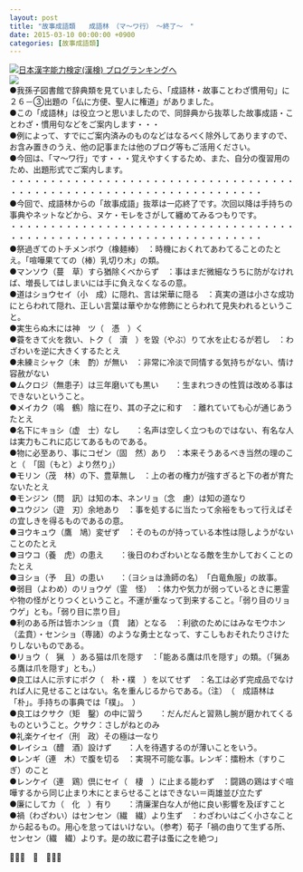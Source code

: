 ```yaml
---
layout: post
title: "故事成語類　　成語林　（マ～ワ行）　～終了～　"
date: 2015-03-10 00:00:00 +0900
categories: [故事成語類]
---
```


[![](/syuusyuu9701/assets/images/故事成語類-成語林-（マ～ワ行）-～終了～--br_c_3028_1.gif)](http://blog.with2.net/link.php?1659096:3028 "日本漢字能力検定(漢検) ブログランキングへ")[日本漢字能力検定(漢検) ブログランキングへ](http://blog.with2.net/link.php?1659096:3028)  
![](/syuusyuu9701/assets/images/故事成語類-成語林-（マ～ワ行）-～終了～--f7357b18ac3c1bcf1a716cd5b05cefa7.png)  
●我孫子図書館で辞典類を見ていましたら、「成語林・故事ことわざ慣用句」に２６－③出題の「仏に方便、聖人に権道」がありました。  
●この「成語林」は役立つと思いましたので、同辞典から抜萃した故事成語・ことわざ・慣用句などをご案内します・・・  
●例によって、すでにご案内済みのものなどはなるべく除外してありますので、お含み置きのうえ、他の記事または他のブログ等もご活用ください。  
●今回は、「マ～ワ行」です・・・覚えやすくするため、また、自分の復習用のため、出題形式でご案内します。  
・・・・・・・・・・・・・・・・・・・・・・・・・・・・・・・・・・・・・・・・・・・・・・・・・・・・・・・・・・・・・・・・・・・・  
●今回で、成語林からの「故事成語」抜萃は一応終了です。次回以降は手持ちの事典やネットなどから、ヌケ・モレをさがして纏めてみるつもりです。  
・・・・・・・・・・・・・・・・・・・・・・・・・・・・・・・・・・・・・・・・・・・・・・・・・・・・・・・・・・・・・・・・・・・・  
●祭過ぎてのトチメンボウ（橡麺棒）　：時機におくれてあわてることのたとえ。「喧嘩果てての（棒）乳切り木」の類。  
●マンソウ（蔓　草）すら猶除くべからず　：事はまだ微細なうちに防がなければ、増長してはしまいには手に負えなくなるの意。  
●道はショウセイ（小　成）に隠れ、言は栄華に隠る　：真実の道は小さな成功にとらわれて隠れ、正しい言葉は華やかな修飾にとらわれて見失われるということ。  
●実生らぬ木には神　ツ（　憑　）く  
●蓑をきて火を救い、トク（　瀆　）を毀（やぶ）りて水を止むるが若し　：わざわいを逆に大きくするたとえ  
●未練ミシャク（未　酌）が無い　：非常に冷淡で同情する気持ちがない、情け容赦がない  
●ムクロジ（無患子）は三年磨いても黒い　　：生まれつきの性質は改める事はできないということ。  
●メイカク（鳴　鶴）陰に在り、其の子之に和す　：離れていても心が通じあうたとえ  
●名下にキョシ（虚　士）なし　　：名声は空しく立つものではない、有名な人は実力もこれに応じてあるものである。  
●物に必至あり、事にコゼン（固　然）あり　：本来そうあるべき当然の理のこと（　「固（もと）より然り」）  
●モリン（茂　林）の下、豊草無し　：上の者の権力が強すぎると下の者が育たないたとえ  
●モンジン（問　訊）は知の本、ネンリョ（念　慮）は知の道なり  
●ユウジン（遊　刃）余地あり　：事を処するに当たって余裕をもって行えばその宜しきを得るものであるの意。  
●ヨウキュウ（鷹　鳩）変ぜず　：そのものが持っている本性は隠しようがないことのたとえ  
●ヨウコ（養　虎）の患え　　：後日のわざわいとなる敵を生かしておくことのたとえ  
●ヨショ（予　且）の患い　　：（ヨショは漁師の名）　「白竜魚服」の故事。  
●弱目（よわめ）のリョウゲ（霊　怪）　：体力や気力が弱っているときに悪霊や物の怪がとりつくということ。不運が重なって到来すること。「弱り目のリョウゲ」とも。「弱り目に祟り目」  
●利のある所は皆ホンショ（賁　諸）となる　：利欲のためにはみなモウホン（孟賁）・センショ（専諸）のような勇士となって、すこしもおそれたりさけたりしないものである。  
●リョウ（　猟　）ある猫は爪を隠す　：「能ある鷹は爪を隠す」の類。（「猟ある鷹は爪を隠す」とも。）  
●良工は人に示すにボク（　朴・樸　）を以てせず　：名工は必ず完成品でなければ人に見せることはない。名を重んじるからである。（注）　（　成語林は「朴」。手持ちの事典では「樸」。　）  
●良工はクサク（矩　鑿）の中に習う　　：だんだんと習熟し腕が磨かれてくるものということ。クサク：さしがねとのみ  
●礼楽ケイセイ（刑　政）その極は一なり  
●レイシュ（醴　酒）設けず　　：人を待遇するのが薄いことをいう。  
●レンギ（連　木）で腹を切る　：実現不可能な事。レンギ：擂粉木（すりこぎ）のこと  
●レンケイ（連　鶏）倶にセイ（　棲　）に止まる能わず　：闘鶏の鶏はすぐ喧嘩するから同じ止まり木にとまらせることはできない＝両雄並び立たず  
●廉にしてカ（　化　）有り　　：清廉潔白な人が他に良い影響を及ぼすこと  
●禍（わざわい）はセンセン（繊　繊）より生ず　：わざわいはごく小さなことから起るもの。用心を怠ってはいけない。（参考）荀子「禍の由りて生ずる所、センセン（繊　繊）よりす。是の故に君子は蚤に之を絶つ」  
  
👋👋👋　🐑　👋👋👋  
  